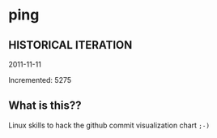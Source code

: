 # ping

## HISTORICAL ITERATION
2011-11-11

Incremented: 5275

## What is this?? 
Linux skills to hack the github commit visualization chart `;-)`
